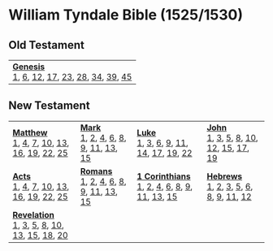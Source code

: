 # William Tyndale Bible (1525/1530)



## Old Testament

<table>
<tr>
<td>
<b><a href='files/Gen.md'>Genesis</a></b><br/>
<a href='files/Gen.md#genesis-1'>1</a>, <a href='files/Gen.md#genesis-6'>6</a>, <a href='files/Gen.md#genesis-12'>12</a>, <a href='files/Gen.md#genesis-17'>17</a>, <a href='files/Gen.md#genesis-23'>23</a>, <a href='files/Gen.md#genesis-28'>28</a>, <a href='files/Gen.md#genesis-34'>34</a>, <a href='files/Gen.md#genesis-39'>39</a>, <a href='files/Gen.md#genesis-45'>45</a>
</td></tr>
</table>

## New Testament

<table>
<tr>
<td>
<b><a href='files/Matt.md'>Matthew</a></b><br/>
<a href='files/Matt.md#matthew-1'>1</a>, <a href='files/Matt.md#matthew-4'>4</a>, <a href='files/Matt.md#matthew-7'>7</a>, <a href='files/Matt.md#matthew-10'>10</a>, <a href='files/Matt.md#matthew-13'>13</a>, <a href='files/Matt.md#matthew-16'>16</a>, <a href='files/Matt.md#matthew-19'>19</a>, <a href='files/Matt.md#matthew-22'>22</a>, <a href='files/Matt.md#matthew-25'>25</a>
</td>
<td>
<b><a href='files/Mark.md'>Mark</a></b><br/>
<a href='files/Mark.md#mark-1'>1</a>, <a href='files/Mark.md#mark-2'>2</a>, <a href='files/Mark.md#mark-4'>4</a>, <a href='files/Mark.md#mark-6'>6</a>, <a href='files/Mark.md#mark-8'>8</a>, <a href='files/Mark.md#mark-9'>9</a>, <a href='files/Mark.md#mark-11'>11</a>, <a href='files/Mark.md#mark-13'>13</a>, <a href='files/Mark.md#mark-15'>15</a>
</td>
<td>
<b><a href='files/Luke.md'>Luke</a></b><br/>
<a href='files/Luke.md#luke-1'>1</a>, <a href='files/Luke.md#luke-3'>3</a>, <a href='files/Luke.md#luke-6'>6</a>, <a href='files/Luke.md#luke-9'>9</a>, <a href='files/Luke.md#luke-11'>11</a>, <a href='files/Luke.md#luke-14'>14</a>, <a href='files/Luke.md#luke-17'>17</a>, <a href='files/Luke.md#luke-19'>19</a>, <a href='files/Luke.md#luke-22'>22</a>
</td>
<td>
<b><a href='files/John.md'>John</a></b><br/>
<a href='files/John.md#john-1'>1</a>, <a href='files/John.md#john-3'>3</a>, <a href='files/John.md#john-5'>5</a>, <a href='files/John.md#john-8'>8</a>, <a href='files/John.md#john-10'>10</a>, <a href='files/John.md#john-12'>12</a>, <a href='files/John.md#john-15'>15</a>, <a href='files/John.md#john-17'>17</a>, <a href='files/John.md#john-19'>19</a>
</td></tr>
<tr>
<td>
<b><a href='files/Acts.md'>Acts</a></b><br/>
<a href='files/Acts.md#acts-1'>1</a>, <a href='files/Acts.md#acts-4'>4</a>, <a href='files/Acts.md#acts-7'>7</a>, <a href='files/Acts.md#acts-10'>10</a>, <a href='files/Acts.md#acts-13'>13</a>, <a href='files/Acts.md#acts-16'>16</a>, <a href='files/Acts.md#acts-19'>19</a>, <a href='files/Acts.md#acts-22'>22</a>, <a href='files/Acts.md#acts-25'>25</a>
</td>
<td>
<b><a href='files/Rom.md'>Romans</a></b><br/>
<a href='files/Rom.md#romans-1'>1</a>, <a href='files/Rom.md#romans-2'>2</a>, <a href='files/Rom.md#romans-4'>4</a>, <a href='files/Rom.md#romans-6'>6</a>, <a href='files/Rom.md#romans-8'>8</a>, <a href='files/Rom.md#romans-9'>9</a>, <a href='files/Rom.md#romans-11'>11</a>, <a href='files/Rom.md#romans-13'>13</a>, <a href='files/Rom.md#romans-15'>15</a>
</td>
<td>
<b><a href='files/1Cor.md'>1 Corinthians</a></b><br/>
<a href='files/1Cor.md#1-corinthians-1'>1</a>, <a href='files/1Cor.md#1-corinthians-2'>2</a>, <a href='files/1Cor.md#1-corinthians-4'>4</a>, <a href='files/1Cor.md#1-corinthians-6'>6</a>, <a href='files/1Cor.md#1-corinthians-8'>8</a>, <a href='files/1Cor.md#1-corinthians-9'>9</a>, <a href='files/1Cor.md#1-corinthians-11'>11</a>, <a href='files/1Cor.md#1-corinthians-13'>13</a>, <a href='files/1Cor.md#1-corinthians-15'>15</a>
</td>
<td>
<b><a href='files/Heb.md'>Hebrews</a></b><br/>
<a href='files/Heb.md#hebrews-1'>1</a>, <a href='files/Heb.md#hebrews-2'>2</a>, <a href='files/Heb.md#hebrews-3'>3</a>, <a href='files/Heb.md#hebrews-5'>5</a>, <a href='files/Heb.md#hebrews-6'>6</a>, <a href='files/Heb.md#hebrews-8'>8</a>, <a href='files/Heb.md#hebrews-9'>9</a>, <a href='files/Heb.md#hebrews-11'>11</a>, <a href='files/Heb.md#hebrews-12'>12</a>
</td></tr>
<tr>
<td>
<b><a href='files/Rev.md'>Revelation</a></b><br/>
<a href='files/Rev.md#revelation-1'>1</a>, <a href='files/Rev.md#revelation-3'>3</a>, <a href='files/Rev.md#revelation-5'>5</a>, <a href='files/Rev.md#revelation-8'>8</a>, <a href='files/Rev.md#revelation-10'>10</a>, <a href='files/Rev.md#revelation-13'>13</a>, <a href='files/Rev.md#revelation-15'>15</a>, <a href='files/Rev.md#revelation-18'>18</a>, <a href='files/Rev.md#revelation-20'>20</a>
</td></tr>
</table>